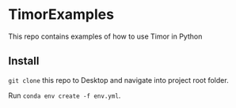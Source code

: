 # TimorExamples
This repo contains examples of how to use Timor in Python

## Install
`git clone` this repo to Desktop and navigate into project root folder.

Run `conda env create -f env.yml`.
